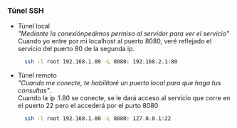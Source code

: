 ### Túnel SSH

  - Túnel local   
  *"Mediante la conexiónpedimos permiso al servidor para ver el servicio"*   
  Cuando yo entre por mi localhost al puerto 8080, veré reflejado el servicio del puerto 80 de la segunda ip.
    ```sh
      ssh -l root 192.168.1.80 -L 8080: 192.168.2.1:80
    ```
  - Túnel remoto  
  *"Cuando me conecte, te habilitaré un puerto local para que haga tus consultas"*.  
  Cuando la ip .1.80 se conecte, se le dará acceso al servicio que corre en el puerto 22 pero el accederá por el purto 8080

    ```sh
      ssh -l root 192.168.1.80 -L 8080: 127.0.0.1:22
    ```
